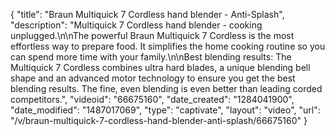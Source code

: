 {
    "title": "Braun Multiquick 7 Cordless hand blender - Anti-Splash",
    "description": "Multiquick 7 Cordless hand blender - cooking unplugged.\n\nThe powerful Braun Multiquick 7 Cordless is the most effortless way to prepare food. It simplifies the home cooking routine so you can spend more time with your family.\n\nBest blending results: The Multiquick 7 Cordless combines ultra hard blades, a unique blending bell shape and an advanced motor technology to ensure you get the best blending results. The fine, even blending is even better than leading corded competitors.",
    "videoid": "66675160",
    "date_created": "1284041900",
    "date_modified": "1487017069",
    "type": "captivate",
    "layout": "video",
    "url": "\/v\/braun-multiquick-7-cordless-hand-blender-anti-splash\/66675160"
}